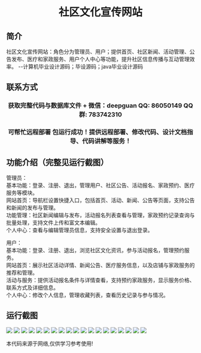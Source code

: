 <p><h1 align="center">社区文化宣传网站</h1></p>

## 简介
社区文化宣传网站：角色分为管理员、用户；提供首页、社区新闻、活动管理、公告发布、医疗和家政服务、用户个人中心等功能，提升社区信息传播与互动管理效率。    --计算机毕业设计源码；毕设源码；java毕业设计源码


## 联系方式
<p><h3 align="center">获取完整代码与数据库文件 + 微信：deepguan QQ: 86050149 QQ群: 783742310</h3></p>
<p><h3 align="center">可帮忙远程部署 包运行成功！提供远程部署、修改代码、设计文档指导、代码讲解等服务！</h3></p>

## 功能介绍（完整见运行截图）
管理员：  
基本功能：登录、注册、退出，管理用户、社区公告、活动报名、家政预约、医疗服务等模块。  
网站首页：导航栏设置快捷入口，包括首页、活动、新闻、公告等页面，支持公告和新闻的发布与管理。  
功能管理：社区新闻编辑与发布，活动报名列表查看与管理，家政预约记录查询与批量处理，支持文件上传和富文本编辑。  
个人中心：查看与编辑管理员信息，支持安全设置与退出登录。

用户：  
基本功能：登录、注册、退出，浏览社区文化资讯，参与活动报名，管理预约服务。  
网站首页：展示社区活动详情、新闻公告、医疗服务信息，以及店铺与家政服务的推荐和管理。  
活动与服务：提供活动报名条件与详情查看，支持预约家政服务，显示服务价格、联系方式及详细信息。  
个人中心：修改个人信息，管理收藏列表，查看历史记录与参与情况。


## 运行截图
![](https://bs-1329754181.cos.ap-shanghai.myqcloud.com/ssm/communityCulturePromotionWebsite/img/001.jpg)
![](https://bs-1329754181.cos.ap-shanghai.myqcloud.com/ssm/communityCulturePromotionWebsite/img/002.jpg)
![](https://bs-1329754181.cos.ap-shanghai.myqcloud.com/ssm/communityCulturePromotionWebsite/img/003.jpg)
![](https://bs-1329754181.cos.ap-shanghai.myqcloud.com/ssm/communityCulturePromotionWebsite/img/004.jpg)
![](https://bs-1329754181.cos.ap-shanghai.myqcloud.com/ssm/communityCulturePromotionWebsite/img/005.jpg)
![](https://bs-1329754181.cos.ap-shanghai.myqcloud.com/ssm/communityCulturePromotionWebsite/img/006.jpg)
![](https://bs-1329754181.cos.ap-shanghai.myqcloud.com/ssm/communityCulturePromotionWebsite/img/007.jpg)
![](https://bs-1329754181.cos.ap-shanghai.myqcloud.com/ssm/communityCulturePromotionWebsite/img/008.jpg)
![](https://bs-1329754181.cos.ap-shanghai.myqcloud.com/ssm/communityCulturePromotionWebsite/img/009.jpg)
![](https://bs-1329754181.cos.ap-shanghai.myqcloud.com/ssm/communityCulturePromotionWebsite/img/010.jpg)
![](https://bs-1329754181.cos.ap-shanghai.myqcloud.com/ssm/communityCulturePromotionWebsite/img/011.jpg)
![](https://bs-1329754181.cos.ap-shanghai.myqcloud.com/ssm/communityCulturePromotionWebsite/img/012.jpg)
![](https://bs-1329754181.cos.ap-shanghai.myqcloud.com/ssm/communityCulturePromotionWebsite/img/013.jpg)
![](https://bs-1329754181.cos.ap-shanghai.myqcloud.com/ssm/communityCulturePromotionWebsite/img/014.jpg)
![](https://bs-1329754181.cos.ap-shanghai.myqcloud.com/ssm/communityCulturePromotionWebsite/img/015.jpg)
![](https://bs-1329754181.cos.ap-shanghai.myqcloud.com/ssm/communityCulturePromotionWebsite/img/016.jpg)
![](https://bs-1329754181.cos.ap-shanghai.myqcloud.com/ssm/communityCulturePromotionWebsite/img/017.jpg)
![](https://bs-1329754181.cos.ap-shanghai.myqcloud.com/ssm/communityCulturePromotionWebsite/img/018.jpg)
![](https://bs-1329754181.cos.ap-shanghai.myqcloud.com/ssm/communityCulturePromotionWebsite/img/019.jpg)

<p>本代码来源于网络,仅供学习参考使用!</p>

